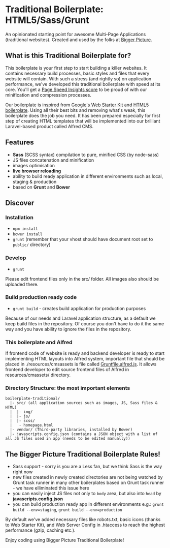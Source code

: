# Traditional Boilerplate: HTML5/Sass/Grunt
An opinionated starting point for awesome Multi-Page Applications (traditional websites). Created and used by the folks at [Bigger Picture](http://www.biggerpicture.agency).

## What is this Traditional Boilerplate for?
This boilerplate is your first step to start building a killer websites. It contains necessary build processes, basic styles and files that every website will contain.
With such a stress (and rightly so) on application performance, we've developed this traditional boilerplate with speed at its core. You'll get a [Page Speed Insights score](https://developers.google.com/speed/pagespeed/insights/) to be proud of with our minification and compression processes.   

Our boilerplate is inspired from [Google's Web Starter Kit](https://developers.google.com/web/tools/starter-kit/) and [HTML5 boilerplate](https://html5boilerplate.com). Using all their best bits and removing what's weak, this boilerplate does the job you need.
It has been prepared especially for first step of creating HTML templates that will be implemented into our brilliant Laravel-based product called Alfred CMS.

## Features
* **Sass** (SCSS syntax) compilation to pure, minified CSS (by node-sass)
* JS files concatenation and minification
* images optimisation
* **live browser reloading**
* ability to build ready application in different environments such as local, staging & production
* based on **Grunt** and **Bower**

## Discover

### Installation
* ```npm install```
* ```bower install```
* ```grunt``` (remember that your vhost should have document root set to ```public/``` directory)

### Develop
* ```grunt```

Please edit frontend files only in the src/ folder. All images also should be uploaded there.

### Build production ready code
* ```grunt build``` - creates build application for production purposes

Because of our needs and Laravel application structure, as a default we keep build files in the repository. Of course you don't have to do it the same way and you have ability to ignore the files in the repository.

### This boilerplate and Alfred
If frontend code of website is ready and backend developer is ready to start implementing HTML layouts into Alfred system, important file that should be placed in ./resources/cmsassets is file called [Gruntfile.alfred.js](https://bitbucket.org/snippets/snowflakers/78kk5). It allows frontend developer to edit source frontend files of Alfred in resources/cmassets/ directory.

### Directory Structure: the most important elements

```
boilerplate-traditional/
  |- src/ (all application sources such as images, JS, Sass files & HTML)
  |  |- img/
  |  |- js/
  |  |- scss/
  |   - homepage.html
  |- vendor/ (Third-party libraries, installed by Bower)
  |- javascripts.config.json (contains a JSON object with a list of all JS files used in app (needs to be edited manually))
```

## The Bigger Picture Traditional Boilerplate Rules!
* Sass support - sorry is you are a Less fan, but we think Sass is the way right now
* new files created in newly created directories are not being watched by Grunt task runner in many other boilerplates based on Grunt task runner - we have elliminated this issue here
* you can easily inject JS files not only to ```body``` area, but also into ```head``` by **javascripts.config.json**
* you can build production ready app in different environments e.g.: ```grunt build --env=staging```, ```grunt build --env=production```

By default we've added necessary files like robots.txt, basic icons (thanks to Web Starter Kit), and Web Server Config in .htaccess to reach the highest performance (gzip, caching etc.).

Enjoy coding using Bigger Picture Traditional Boilerplate!
